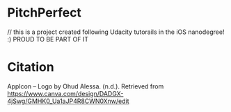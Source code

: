 # PitchPerfect

// this is a project created following Udacity tutorails in the iOS nanodegree! :)
 PROUD TO BE PART OF IT
# Citation 
AppIcon – Logo by Ohud Alessa. (n.d.). Retrieved from https://www.canva.com/design/DADGX-4jSwg/GMHK0_Ua1aJP4R8CWN0Xnw/edit
